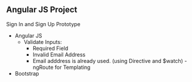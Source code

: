 ## Angular JS Project
Sign In and Sign Up Prototype 
 - Angular JS 
 	- Validate Inputs: 
	 	- Required Field
	 	- Invalid Email Address
	 	- Email adddress is already used. (using Directive and $watch)
 	-ngRoute for Templating
 - Bootstrap
